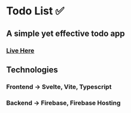 <h1> Todo List ✅</h1>

<h2> <strong> A simple yet effective todo app </strong> </h2>



<h3> 
  <a href="https://todo-list-svelte-d2860.web.app/">Live Here</a>
</h3>



## Technologies

### Frontend -> Svelte, Vite, Typescript
### Backend -> Firebase, Firebase Hosting

